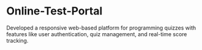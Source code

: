 # Online-Test-Portal
Developed a responsive web-based platform for programming quizzes with features like user authentication, quiz management, and real-time score tracking.
